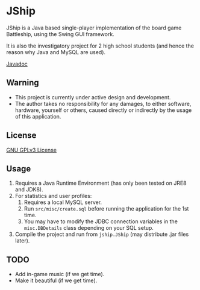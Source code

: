 # JShip

JShip is a Java based single-player implementation of the board game Battleship, using the Swing GUI framework.

It is also the investigatory project for 2 high school students (and hence the reason why Java and MySQL are used).

[Javadoc](https://blackk100.github.io/JShip/)

## Warning
 * This project is currently under active design and development.
 * The author takes no responsibility for any damages, to either software, hardware, yourself or others, caused directly or indirectly by the usage of this application.

## License
[GNU GPLv3 License](http://www.gnu.org/licenses/gpl.html "The GNU General Public License v3.0 - GNU Project - Free Software Foundation")

## Usage
1. Requires a Java Runtime Environment (has only been tested on JRE8 and JDK8).
2. For statistics and user profiles:
	1. Requires a local MySQL server.
	2. Run ```src/misc/create.sql``` before running the application for the 1st time.
	3. You may have to modify the JDBC connection variables in the ```misc.DBDetails``` class depending on your SQL setup.
3. Compile the project and run from ```jship.JShip``` (may distribute .jar files later).

## TODO
* Add in-game music (if we get time).
* Make it beautiful (if we get time).
